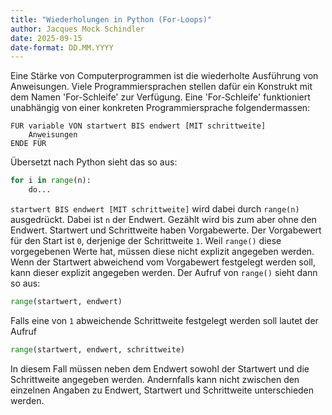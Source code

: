```yaml
---
title: "Wiederholungen in Python (For-Loops)"
author: Jacques Mock Schindler
date: 2025-09-15
date-format: DD.MM.YYYY
---
```



Eine Stärke von Computerprogrammen ist die wiederholte Ausführung von
Anweisungen. Viele Programmiersprachen stellen dafür ein Konstrukt mit
dem Namen 'For-Schleife' zur Verfügung. Eine 'For-Schleife' funktioniert
unabhängig von einer konkreten Programmiersprache folgendermassen:

```
FÜR variable VON startwert BIS endwert [MIT schrittweite]
    Anweisungen
ENDE FÜR
```

Übersetzt nach Python sieht das so aus:

```python
for i in range(n):
    do...
```

`startwert BIS endwert [MIT schrittweite]` wird dabei durch `range(n)`
ausgedrückt. Dabei ist `n` der Endwert. Gezählt wird bis zum aber ohne
den Endwert. Startwert und Schrittweite haben 
Vorgabewerte. Der Vorgabewert für den Start ist `0`, derjenige der
Schrittweite `1`. Weil `range()` diese vorgegebenen Werte hat, müssen
diese nicht explizit angegeben werden. Wenn der Startwert abweichend vom
Vorgabewert festgelegt werden soll, kann dieser explizit angegeben
werden. Der Aufruf von `range()` sieht dann so aus:

```python
range(startwert, endwert)
```

Falls eine von `1` abweichende Schrittweite festgelegt werden soll
lautet der Aufruf

```python
range(startwert, endwert, schrittweite)
```

In diesem Fall müssen neben dem Endwert sowohl der Startwert und die
Schrittweite angegeben werden. Andernfalls kann nicht zwischen den
einzelnen Angaben zu Endwert, Startwert und Schrittweite unterschieden
werden. 

